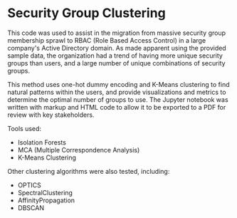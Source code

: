 # Security Group Clustering

This code was used to assist in the migration from massive security group membership sprawl to RBAC (Role Based Access Control) in a large company's Active Directory domain. As made apparent using the provided sample data, the organization had a trend of having more unique security groups than users, and a large number of unique combinations of security groups. 

This method uses one-hot dummy encoding and K-Means clustering to find natural patterns within the users, and provide visualizations and metrics to determine the optimal number of groups to use. The Jupyter notebook was written with markup and HTML code to allow it to be exported to a PDF for review with key stakeholders.

Tools used:
- Isolation Forests
- MCA (Multiple Correspondence Analysis)
- K-Means Clustering

Other clustering algorithms were also tested, including: 
- OPTICS
- SpectralClustering
- AffinityPropagation
- DBSCAN

